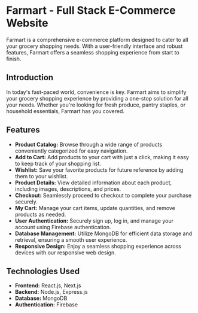 # Farmart - Full Stack E-Commerce Website

Farmart is a comprehensive e-commerce platform designed to cater to all your grocery shopping needs. With a user-friendly interface and robust features, Farmart offers a seamless shopping experience from start to finish.

## Introduction

In today's fast-paced world, convenience is key. Farmart aims to simplify your grocery shopping experience by providing a one-stop solution for all your needs. Whether you're looking for fresh produce, pantry staples, or household essentials, Farmart has you covered.

## Features

- **Product Catalog:** Browse through a wide range of products conveniently categorized for easy navigation.
- **Add to Cart:** Add products to your cart with just a click, making it easy to keep track of your shopping list.
- **Wishlist:** Save your favorite products for future reference by adding them to your wishlist.
- **Product Details:** View detailed information about each product, including images, descriptions, and prices.
- **Checkout:** Seamlessly proceed to checkout to complete your purchase securely.
- **My Cart:** Manage your cart items, update quantities, and remove products as needed.
- **User Authentication:** Securely sign up, log in, and manage your account using Firebase authentication.
- **Database Management:** Utilize MongoDB for efficient data storage and retrieval, ensuring a smooth user experience.
- **Responsive Design:** Enjoy a seamless shopping experience across devices with our responsive web design.

## Technologies Used

- **Frontend:** React.js, Next.js
- **Backend:** Node.js, Express.js
- **Database:** MongoDB
- **Authentication:** Firebase

